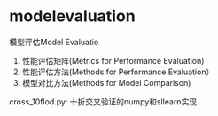# modelevaluation
模型评估Model Evaluatio
1. 性能评估矩阵(Metrics for Performance Evaluation)
2. 性能评估方法(Methods for Performance Evaluation）
3. 模型对比方法(Methods for Model Comparison)

cross_10flod.py: 十折交叉验证的numpy和sllearn实现
